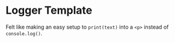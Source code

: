 # Logger Template

Felt like making an easy setup to `print(text)` into a `<p>` instead of `console.log()`.
